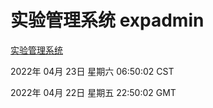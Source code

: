 # 实验管理系统 expadmin
[实验管理系统](http://59.174.24.91:56808/expadmin-782313d2-e1b1-4ea7-932e-3a55e6a1a4d0/)

2022年 04月 23日 星期六 06:50:02 CST

2022年 04月 22日 星期五 22:50:02 GMT
